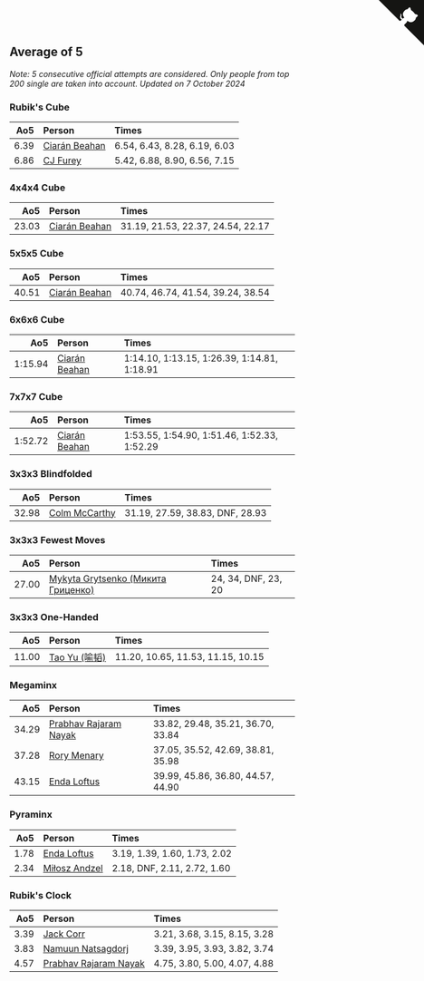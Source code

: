 ## Average of 5

*Note: 5 consecutive official attempts are considered. Only people from top 200 single are taken into account.*
*Updated on  7 October 2024*


### Rubik's Cube

| Ao5 | Person | Times |
| ---: | :--- | :--- |
| 6.39 | [Ciarán Beahan](https://www.worldcubeassociation.org/persons/2012BEAH01) | 6.54, 6.43, 8.28, 6.19, 6.03 |
| 6.86 | [CJ Furey](https://www.worldcubeassociation.org/persons/2022FURE01) | 5.42, 6.88, 8.90, 6.56, 7.15 |

### 4x4x4 Cube

| Ao5 | Person | Times |
| ---: | :--- | :--- |
| 23.03 | [Ciarán Beahan](https://www.worldcubeassociation.org/persons/2012BEAH01) | 31.19, 21.53, 22.37, 24.54, 22.17 |

### 5x5x5 Cube

| Ao5 | Person | Times |
| ---: | :--- | :--- |
| 40.51 | [Ciarán Beahan](https://www.worldcubeassociation.org/persons/2012BEAH01) | 40.74, 46.74, 41.54, 39.24, 38.54 |

### 6x6x6 Cube

| Ao5 | Person | Times |
| ---: | :--- | :--- |
| 1:15.94 | [Ciarán Beahan](https://www.worldcubeassociation.org/persons/2012BEAH01) | 1:14.10, 1:13.15, 1:26.39, 1:14.81, 1:18.91 |

### 7x7x7 Cube

| Ao5 | Person | Times |
| ---: | :--- | :--- |
| 1:52.72 | [Ciarán Beahan](https://www.worldcubeassociation.org/persons/2012BEAH01) | 1:53.55, 1:54.90, 1:51.46, 1:52.33, 1:52.29 |

### 3x3x3 Blindfolded

| Ao5 | Person | Times |
| ---: | :--- | :--- |
| 32.98 | [Colm McCarthy](https://www.worldcubeassociation.org/persons/2018MCCA02) | 31.19, 27.59, 38.83, DNF, 28.93 |

### 3x3x3 Fewest Moves

| Ao5 | Person | Times |
| ---: | :--- | :--- |
| 27.00 | [Mykyta Grytsenko (Микита Гриценко)](https://www.worldcubeassociation.org/persons/2018GRYT01) | 24, 34, DNF, 23, 20 |

### 3x3x3 One-Handed

| Ao5 | Person | Times |
| ---: | :--- | :--- |
| 11.00 | [Tao Yu (喻韬)](https://www.worldcubeassociation.org/persons/2012YUTA01) | 11.20, 10.65, 11.53, 11.15, 10.15 |

### Megaminx

| Ao5 | Person | Times |
| ---: | :--- | :--- |
| 34.29 | [Prabhav Rajaram Nayak](https://www.worldcubeassociation.org/persons/2019NAYA01) | 33.82, 29.48, 35.21, 36.70, 33.84 |
| 37.28 | [Rory Menary](https://www.worldcubeassociation.org/persons/2022MENA01) | 37.05, 35.52, 42.69, 38.81, 35.98 |
| 43.15 | [Enda Loftus](https://www.worldcubeassociation.org/persons/2021LOFT01) | 39.99, 45.86, 36.80, 44.57, 44.90 |

### Pyraminx

| Ao5 | Person | Times |
| ---: | :--- | :--- |
| 1.78 | [Enda Loftus](https://www.worldcubeassociation.org/persons/2021LOFT01) | 3.19, 1.39, 1.60, 1.73, 2.02 |
| 2.34 | [Miłosz Andzel](https://www.worldcubeassociation.org/persons/2022ANDZ01) | 2.18, DNF, 2.11, 2.72, 1.60 |

### Rubik's Clock

| Ao5 | Person | Times |
| ---: | :--- | :--- |
| 3.39 | [Jack Corr](https://www.worldcubeassociation.org/persons/2022CORR06) | 3.21, 3.68, 3.15, 8.15, 3.28 |
| 3.83 | [Namuun Natsagdorj](https://www.worldcubeassociation.org/persons/2019NATS02) | 3.39, 3.95, 3.93, 3.82, 3.74 |
| 4.57 | [Prabhav Rajaram Nayak](https://www.worldcubeassociation.org/persons/2019NAYA01) | 4.75, 3.80, 5.00, 4.07, 4.88 |


<a href="https://github.com/simonkellly/wca_statistics_ireland" class="github-corner" aria-label="View source on Github"><svg width="80" height="80" viewBox="0 0 250 250" style="fill:#151513; color:#fff; position: absolute; top: 0; border: 0; right: 0;" aria-hidden="true"><path d="M0,0 L115,115 L130,115 L142,142 L250,250 L250,0 Z"></path><path d="M128.3,109.0 C113.8,99.7 119.0,89.6 119.0,89.6 C122.0,82.7 120.5,78.6 120.5,78.6 C119.2,72.0 123.4,76.3 123.4,76.3 C127.3,80.9 125.5,87.3 125.5,87.3 C122.9,97.6 130.6,101.9 134.4,103.2" fill="currentColor" style="transform-origin: 130px 106px;" class="octo-arm"></path><path d="M115.0,115.0 C114.9,115.1 118.7,116.5 119.8,115.4 L133.7,101.6 C136.9,99.2 139.9,98.4 142.2,98.6 C133.8,88.0 127.5,74.4 143.8,58.0 C148.5,53.4 154.0,51.2 159.7,51.0 C160.3,49.4 163.2,43.6 171.4,40.1 C171.4,40.1 176.1,42.5 178.8,56.2 C183.1,58.6 187.2,61.8 190.9,65.4 C194.5,69.0 197.7,73.2 200.1,77.6 C213.8,80.2 216.3,84.9 216.3,84.9 C212.7,93.1 206.9,96.0 205.4,96.6 C205.1,102.4 203.0,107.8 198.3,112.5 C181.9,128.9 168.3,122.5 157.7,114.1 C157.9,116.9 156.7,120.9 152.7,124.9 L141.0,136.5 C139.8,137.7 141.6,141.9 141.8,141.8 Z" fill="currentColor" class="octo-body"></path></svg></a><style>.github-corner:hover .octo-arm{animation:octocat-wave 560ms ease-in-out}@keyframes octocat-wave{0%,100%{transform:rotate(0)}20%,60%{transform:rotate(-25deg)}40%,80%{transform:rotate(10deg)}}@media (max-width:500px){.github-corner:hover .octo-arm{animation:none}.github-corner .octo-arm{animation:octocat-wave 560ms ease-in-out}}</style>
